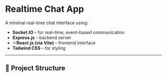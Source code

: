 # Realtime Chat App

A minimal real-time chat interface using:

- **Socket.IO** – for real-time, event-based communication
- **Express.js** – backend server
- ⚛**React.js (via Vite)** – frontend interface
- **Tailwind CSS** – for styling

---

## 📂 Project Structure

